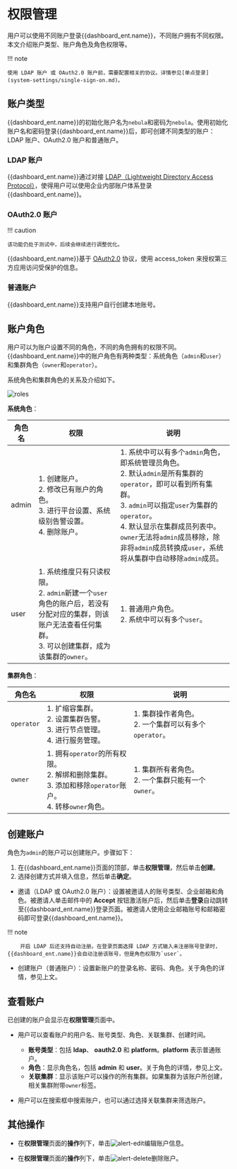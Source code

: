 # 权限管理

用户可以使用不同账户登录{{dashboard_ent.name}}，不同账户拥有不同权限。本文介绍账户类型、账户角色及角色权限等。

!!! note

    使用 LDAP 账户 或 OAuth2.0 账户前，需要配置相关的协议。详情参见[单点登录](system-settings/single-sign-on.md)。

## 账户类型

{{dashboard_ent.name}}的初始化账户名为`nebula`和密码为`nebula`。使用初始化账户名和密码登录{{dashboard_ent.name}}后，即可创建不同类型的账户：LDAP 账户、OAuth2.0 账户和普通账户。

### LDAP 账户

{{dashboard_ent.name}}通过对接 [LDAP（Lightweight Directory Access Protocol）](https://ldap.com/)，使得用户可以使用企业内部账户体系登录{{dashboard_ent.name}}。

### OAuth2.0 账户

!!! caution

    该功能仍处于测试中，后续会继续进行调整优化。

{{dashboard_ent.name}}基于 [OAuth2.0](https://oauth.net/2/) 协议，使用 access_token 来授权第三方应用访问受保护的信息。

### 普通账户

{{dashboard_ent.name}}支持用户自行创建本地账号。

## 账户角色

用户可以为账户设置不同的角色，不同的角色拥有的权限不同。{{dashboard_ent.name}}中的账户角色有两种类型：系统角色（`admin`和`user`）和集群角色（`owner`和`operator`）。

系统角色和集群角色的关系及介绍如下。

![roles](https://docs-cdn.nebula-graph.com.cn/figures/ds_roles_cn.png)

**系统角色**：

| 角色名 | 权限                                                         | 说明                                                         |
| ------ | ------------------------------------------------------------ | ------------------------------------------------------------ |
| admin  | 1. 创建账户。<br>2. 修改已有账户的角色。<br>3. 进行平台设置、系统级别告警设置。<br>4. 删除账户。 | 1. 系统中可以有多个`admin`角色，即系统管理员角色。<br/> 2. 默认`admin`是所有集群的`operator`，即可以看到所有集群。<br/>3. `admin`可以指定`user`为集群的`operator`。<br/>4. 默认显示在集群成员列表中。`owner`无法将`admin`成员移除，除非将`admin`成员转换成`user`，系统将从集群中自动移除`admin`成员。|
| user   | 1. 系统维度只有只读权限。 <br/>2. `admin`新建一个`user`角色的账户后，若没有分配对应的集群，则该账户无法查看任何集群。  <br/>3. 可以创建集群，成为该集群的`owner`。 | 1. 普通用户角色。 <br/>2. 系统中可以有多个`user`。           |


**集群角色**：

| 角色名     | 权限                                                         | 说明                                                       |
| ---------- | ------------------------------------------------------------ | ---------------------------------------------------------- |
| `operator` | 1. 扩缩容集群。 <br/>2. 设置集群告警。 <br/>3. 进行节点管理。<br/>4. 进行服务管理。 | 1. 集群操作者角色。<br/> 2. 一个集群可以有多个`operator`。 |
| `owner`    | 1. 拥有`operator`的所有权限。<br/>2. 解绑和删除集群。<br/>3. 添加和移除`operator`账户。 <br/>4. 转移`owner`角色。 | 1. 集群所有者角色。 <br/>2. 一个集群只能有一个`owner`。    |

## 创建账户

角色为`admin`的账户可以创建账户。步骤如下：

1. 在{{dashboard_ent.name}}页面的顶部，单击**权限管理**，然后单击**创建**。
2. 选择创建方式并填入信息，然后单击**确定**。
   
  - 邀请（LDAP 或 OAuth2.0 账户）：设置被邀请人的账号类型、企业邮箱和角色。被邀请人单击邮件中的 **Accept** 按钮激活账户后，然后单击**登录**自动跳转至{{dashboard_ent.name}}登录页面。被邀请人使用企业邮箱账号和邮箱密码即可登录{{dashboard_ent.name}}。
  
  !!! note

        开启 LDAP 后还支持自动注册。在登录页面选择 LDAP 方式输入未注册账号登录时，{{dashboard_ent.name}}会自动注册该账号，但是角色权限为`user`。

  - 创建账户（普通账户）：设置新账户的登录名称、密码、角色。关于角色的详情，参见上文。

## 查看账户

已创建的账户会显示在**权限管理**页面中。

- 用户可以查看账户的用户名、账号类型、角色、关联集群、创建时间。

  - **账号类型**：包括 **ldap**、 **oauth2.0** 和 **platform**。**platform** 表示普通账户。
  - **角色**：显示角色名，包括 **admin** 和 **user**。关于角色的详情，参见上文。
  - **关联集群**：显示该账户可以操作的所有集群。如果集群为该账户所创建，相关集群附带`owner`标签。

- 用户可以在搜索框中搜索账户，也可以通过选择关联集群来筛选账户。

## 其他操作

- 在**权限管理**页面的**操作**列下，单击![alert-edit](https://docs-cdn.nebula-graph.com.cn/figures/alert_edit.png)编辑账户信息。

- 在**权限管理**页面的**操作**列下，单击![alert-delete](https://docs-cdn.nebula-graph.com.cn/figures/alert_delete.png)删除账户。

